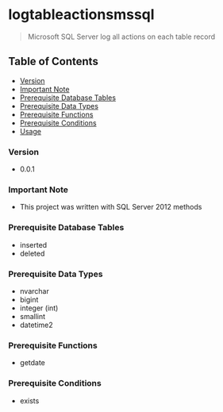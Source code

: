 # logtableactionsmssql
> Microsoft SQL Server log all actions on each table record

## Table of Contents
* [Version](#version)
* [Important Note](#important-note)
* [Prerequisite Database Tables](#prerequisite-database-tables)
* [Prerequisite Data Types](#prerequisite-data-types)
* [Prerequisite Functions](#prerequisite-functions)
* [Prerequisite Conditions](#prerequisite-conditions)
* [Usage](#usage)

### Version
* 0.0.1

### **Important Note**
* This project was written with SQL Server 2012 methods

### Prerequisite Database Tables
* inserted
* deleted

### Prerequisite Data Types
* nvarchar
* bigint
* integer (int)
* smallint
* datetime2

### Prerequisite Functions
* getdate

### Prerequisite Conditions
* exists
